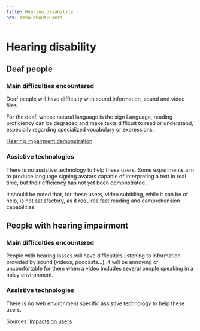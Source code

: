 ```yaml
---
title: Hearing disability
nav: menu-about-users
---
```


# Hearing disability

## Deaf people

### Main difficulties encountered

Deaf people will have difficulty with sound information, sound and video files.

For the deaf, whose natural language is the sign Language, reading proficiency can be degraded and make texts difficult to read or understand, especially regarding specialized vocabulary or expressions.

[Hearing impairment demonstration](https://atalan.fr/agissons/en/malentendance.html)

### Assistive technologies

There is no assistive technology to help these users. Some experiments aim to produce language signing avatars capable of interpreting a text in real time, but their efficiency has not yet been demonstrated.

It should be noted that, for these users, video subtitling, while it can be of help, is not satisfactory, as it requires fast reading and comprehension capabilities.

## People with hearing impairment

### Main difficulties encountered

People with hearing losses will have difficulties listening to information provided by sound (videos, podcasts...), it will be annoying or uncomfortable for them when a video includes several people speaking in a noisy environment.

### Assistive technologies

There is no web environment specific assistive technology to help these users.

Sources: [Impacts on users](https://github.com/DISIC/guide-impacts_utilisateurs)
